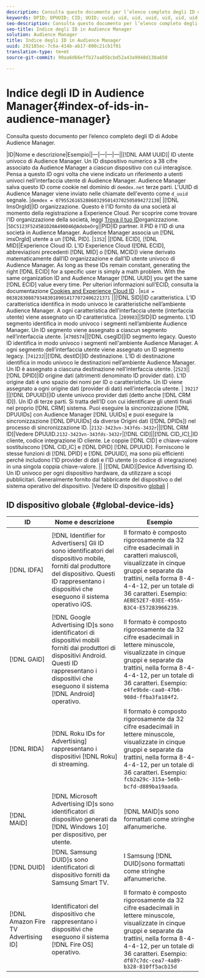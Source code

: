 ```yaml
---
description: Consulta questo documento per l’elenco completo degli ID di Adobe Audience Manager.
keywords: DPID; DPUUID; CID; UUID; uuid; uid, uid, uuid, uid, uid, uid, uuid, uuid, uuid, uuid, uuid, uid, uid, uid, uid, uid, uuid, uuid, uid, uuid
seo-description: Consulta questo documento per l’elenco completo degli ID di Adobe Audience Manager.
seo-title: Indice degli ID in Audience Manager
solution: Audience Manager
title: Indice degli ID in Audience Manager
uuid: 292185ec-7c6a-414b-ab17-800c21cb1f01
translation-type: tm+mt
source-git-commit: 90aa6d66effb27aa05bcbd52a43a9948d138a650

---
```



# Indice degli ID in Audience Manager{#index-of-ids-in-audience-manager}

Consulta questo documento per l’elenco completo degli ID di Adobe Audience Manager.

|ID|Nome e descrizione|Esempio||—|—|—|—||[!DNL AAM UUID]| ID utente univoco di Audience Manager. Un ID dispositivo numerico a 38 cifre associato da Audience Manager a ciascun dispositivo con cui interagisce. Pensa a questo ID ogni volta che viene indicato un riferimento a utenti univoci nell’interfaccia utente di Audience Manager. Audience Manager salva questo ID come cookie nel dominio di `demdex.net` terze parti. L'UUID di Audience Manager viene inviato nelle chiamate dell'evento come `d_uuid` segnale. |`demdex = 07955261652886032950143702505894272138`|
|[!DNL ImsOrgId]|ID organizzazione. Questo è l'ID fornito da una società al momento della registrazione a Experience Cloud. Per scoprire come trovare l'ID organizzazione della società, leggi [Trova il tuo ID](https://docs.adobe.com/content/help/en/core-services/interface/manage-users-and-products/organizations.html#concept_EA8AEE5B02CF46ACBDAD6A8508646255)organizzazione. |`5DC5123F5245B1D20A490D46@AdobeOrg`||PID|ID partner. Il PID è l'ID di una società in Audience Manager. Audience Manager associa un [!DNL imsOrgId] utente a un [!DNL PID]. |`1352`|
|[!DNL ECID], [!DNL MID]|Experience Cloud ID. L’ID Experience Cloud ([!DNL ECID], abbreviazioni precedenti [!DNL MID] o [!DNL MCID]) viene derivato matematicamente dall’ID organizzazione e dall’ID utente univoco di Audience Manager. As long as these IDs remain constant, generating the right [!DNL ECID] for a specific user is simply a math problem. With the same organization ID and Audience Manager [!DNL UUID] you get the same [!DNL ECID] value every time. Per ulteriori informazioni sull’ECID, consulta la documentazione [Cookies and Experience Cloud ID](https://docs.adobe.com/content/help/en/id-service/using/intro/cookies.html) . |`mid = 08382830887934830189014177072406221371` ||[!DNL SID]|ID caratteristica. L’ID caratteristica identifica in modo univoco le caratteristiche nell’ambiente Audience Manager. A ogni caratteristica dell’interfaccia utente (interfaccia utente) viene assegnato un ID caratteristica. |`289983`||SID|ID segmento. L’ID segmento identifica in modo univoco i segmenti nell’ambiente Audience Manager. Un ID segmento viene assegnato a ciascun segmento nell’interfaccia utente. |`4798574`||[!DNL csegID]|ID segmento legacy. Questo ID identifica in modo univoco i segmenti nell'ambiente Audience Manager. A ogni segmento dell’interfaccia utente viene assegnato un ID segmento legacy. |`741232`||[!DNL destID]|ID destinazione. L’ID di destinazione identifica in modo univoco le destinazioni nell’ambiente Audience Manager. Un ID è assegnato a ciascuna destinazione nell’interfaccia utente. |`2523`||[!DNL DPID]|ID origine dati (altrimenti denominato ID provider dati). L'ID origine dati è uno spazio dei nomi per ID o caratteristiche. Un ID viene assegnato a ogni origine dati (provider di dati) nell'interfaccia utente. | `39217` ||[!DNL DPUUID]|ID utente univoco provider dati (detto anche [!DNL CRM ID]). Un ID di terze parti. Si tratta dell’ID con cui identificare gli utenti finali nel proprio [!DNL CRM] sistema. Puoi eseguire la sincronizzazione [!DNL DPUUIDs] con Audience Manager [!DNL UUIDs] e puoi eseguire la sincronizzazione [!DNL DPUUIDs] da diverse Origini dati ([!DNL DPIDs]) nel processo di sincronizzazione ID. |`2132-3423vn-343fds-3432r`||[!DNL CRM ID]|Vedere DPUUID.`2132-3423vn-343fds-3432r`|[!DNL CID]||[!DNL CID_IC],|ID cliente, codice integrazione ID cliente. Le coppie [!DNL CID] e chiave-valore sostituiscono [!DNL CID_IC] e [!DNL DPID] [!DNL DPUUID]. Forniscono le stesse funzioni di [!DNL DPID] e [!DNL DPUUID], ma sono più efficienti perché includono l'ID provider di dati e l'ID utente (o codice di integrazione) in una singola coppia chiave-valore. ||
|[!DNL DAID]|Device Advertising ID. Un ID univoco per ogni dispositivo hardware, da utilizzare a scopi pubblicitari. Generalmente fornito dal fabbricante del dispositivo o del sistema operativo del dispositivo. |Vedere ID dispositivo [globali](#global-device-ids) |

## ID dispositivo globale {#global-device-ids}

| ID | Nome e descrizione | Esempio  |
| ------------------------------------ | ------------------------------------------------------------------------------------------------------------------------------------------------------------------------------- | -------------------------------------------------------------------------------------------------------------------------------------------------------------------------------------------------------------------------- |
| [!DNL IDFA] | [!DNL Identifier for Advertisers] Gli ID sono identificatori del dispositivo mobile, forniti dal produttore del dispositivo. Questi ID rappresentano i dispositivi che eseguono il sistema operativo iOS. | Il formato è composto rigorosamente da 32 cifre esadecimali in caratteri maiuscoli, visualizzate in cinque gruppi e separate da trattini, nella forma 8-4-4-4-12, per un totale di 36 caratteri. Esempio: `AEBE52E7-03EE-455A-B3C4-E57283966239`. |
| [!DNL GAID] | [!DNL Google Advertising ID]s sono identificatori di dispositivi mobili forniti dai produttori di dispositivi Android. Questi ID rappresentano i dispositivi che eseguono il sistema [!DNL Android] operativo. | Il formato è composto rigorosamente da 32 cifre esadecimali in lettere minuscole, visualizzate in cinque gruppi e separate da trattini, nella forma 8-4-4-4-12, per un totale di 36 caratteri. Esempio: `e4fe9bde-caa0-47b6-908d-ffba3fa184f2`. |
| [!DNL RIDA] | [!DNL Roku IDs for Advertising] rappresentano i dispositivi [!DNL Roku] di streaming. | Il formato è composto rigorosamente da 32 cifre esadecimali in lettere minuscole, visualizzate in cinque gruppi e separate da trattini, nella forma 8-4-4-4-12, per un totale di 36 caratteri. Esempio: `fcb2a29c-315a-5e6b-bcfd-d889ba19aada`. |
| [!DNL MAID] | [!DNL Microsoft Advertising ID]s sono identificatori di dispositivo generati da [!DNL Windows 10] per dispositivo, per utente. | [!DNL MAID]s sono formattati come stringhe alfanumeriche. |
| [!DNL DUID] | [!DNL Samsung DUID]s sono identificatori di dispositivo forniti da Samsung Smart TV. | I Samsung [!DNL DUID]sono formattati come stringhe alfanumeriche. |
| [!DNL Amazon Fire TV Advertising ID] | Identificatori del dispositivo che rappresentano i dispositivi che eseguono il sistema [!DNL Fire OS] operativo. | Il formato è composto rigorosamente da 32 cifre esadecimali in lettere minuscole, visualizzate in cinque gruppi e separate da trattini, nella forma 8-4-4-4-12, per un totale di 36 caratteri. Esempio: `df07c7dc-cea7-4a89-b328-810ff5acb15d` |
